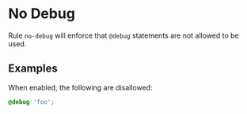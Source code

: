 # No Debug

Rule `no-debug` will enforce that `@debug` statements are not allowed to be used.

## Examples

When enabled, the following are disallowed:

```scss
@debug 'foo';
```

